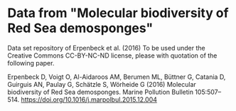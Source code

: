 # Data from "Molecular biodiversity of Red Sea demosponges"
Data set repository of Erpenbeck et al. (2016)
To be used under the Creative Commons CC-BY-NC-ND license, please with quotation of the following paper. 

Erpenbeck D, Voigt O, Al-Aidaroos AM, Berumen ML, Büttner G, Catania D, Guirguis AN, Paulay G, Schätzle S, Wörheide G (2016) Molecular biodiversity of Red Sea demosponges. Marine Pollution Bulletin 105:507–514.
https://doi.org/10.1016/j.marpolbul.2015.12.004
